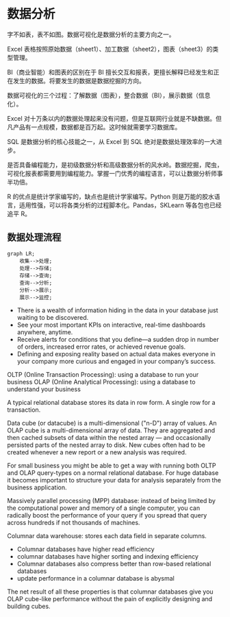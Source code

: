 # 数据分析

字不如表，表不如图。数据可视化是数据分析的主要方向之一。

Excel 表格按照原始数据（sheet1）、加工数据（sheet2），图表（sheet3）的类型管理。

BI（商业智能）和图表的区别在于 BI 擅长交互和报表，更擅长解释已经发生和正在发生的数据。将要发生的数据是数据挖掘的方向。

数据可视化的三个过程：了解数据（图表），整合数据（BI），展示数据（信息化）。

Excel 对十万条以内的数据处理起来没有问题，但是互联网行业就是不缺数据。但凡产品有一点规模，数据都是百万起。这时候就需要学习数据库。

SQL 是数据分析的核心技能之一，从 Excel 到 SQL 绝对是数据处理效率的一大进步。

是否具备编程能力，是初级数据分析和高级数据分析的风水岭。数据挖掘，爬虫，可视化报表都需要用到编程能力。掌握一门优秀的编程语言，可以让数据分析师事半功倍。

R 的优点是统计学家编写的，缺点也是统计学家编写。Python 则是万能的胶水语言，适用性强，可以将各类分析的过程脚本化。Pandas，SKLearn 等各包也已经追平 R。

## 数据处理流程

```mermaid
graph LR;
    收集-->处理;
    处理-->存储;
    存储-->查询;
    查询-->分析;
    分析-->展示;
    展示-->监控;
```

- There is a wealth of information hiding in the data in your database just waiting to be discovered.
- See your most important KPIs on interactive, real-time dashboards anywhere, anytime.
- Receive alerts for conditions that you define—a sudden drop in number of orders, increased error rates, or achieved revenue goals.
- Defining and exposing reality based on actual data makes everyone in your company more curious and engaged in your company’s success.

OLTP (Online Transaction Processing): using a database to run your business
OLAP (Online Analytical Processing): using a database to understand your business

A typical relational database stores its data in row form. A single row for a transaction.

Data cube (or datacube) is a multi-dimensional ("n-D") array of values.
An OLAP cube is a multi-dimensional array of data. They are aggregated and then cached subsets of data within the nested array — and occasionally persisted parts of the nested array to disk. New cubes often had to be created whenever a new report or a new analysis was required.

For small business you might be able to get a way with running both OLTP and OLAP query-types on a normal relational database.
For huge database it becomes important to structure your data for analysis separately from the business application.

Massively parallel processing (MPP) database: instead of being limited by the computational power and memory of a single computer, you can radically boost the performance of your query if you spread that query across hundreds if not thousands of machines.

Columnar data warehouse: stores each data field in separate columns.

- Columnar databases have higher read efficiency
- columnar databases have higher sorting and indexing efficiency
- Columnar databases also compress better than row-based relational databases
- update performance in a columnar database is abysmal

The net result of all these properties is that columnar databases give you OLAP cube-like performance without the pain of explicitly designing and building cubes.
